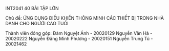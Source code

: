 INT2041 40
BÀI TẬP LỚN

Chủ đề: ỨNG DỤNG ĐIỀU KHIỂN THÔNG MINH CÁC THIẾT BỊ TRONG NHÀ DÀNH CHO NGƯỜI CAO TUỔI

Thành viên đóng góp:
Đàm Nguyệt Ánh - 20020129
Nguyễn Vân Hà - 20020222
Nguyễn Đăng Minh Phương - 20020151
Nguyễn Trung Tú - 20021462
